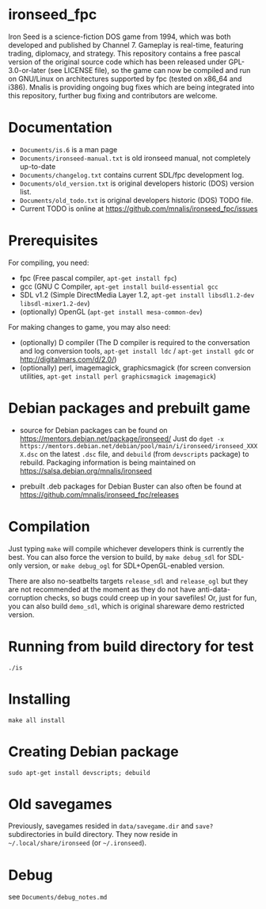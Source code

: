 ironseed_fpc
============
Iron Seed is a science-fiction DOS game from 1994, which was both developed and published by Channel 7.
Gameplay is real-time, featuring trading, diplomacy, and strategy.
This repository contains a free pascal version of the original source code which has been released under GPL-3.0-or-later (see LICENSE file),
so the game can now be compiled and run on GNU/Linux on architectures supported by fpc (tested on x86_64 and i386).
Mnalis is providing ongoing bug fixes which are being integrated into this repository, further bug fixing and contributors are welcome.

Documentation
=============
- `Documents/is.6` is a man page
- `Documents/ironseed-manual.txt` is old ironseed manual, not completely up-to-date
- `Documents/changelog.txt` contains current SDL/fpc development log.
- `Documents/old_version.txt` is original developers historic (DOS) version list.
- `Documents/old_todo.txt` is original developers historic (DOS) TODO file.
- Current TODO is online at https://github.com/mnalis/ironseed_fpc/issues

Prerequisites
=============
For compiling, you need:
- fpc (Free pascal compiler, `apt-get install fpc`)
- gcc (GNU C Compiler, `apt-get install build-essential gcc`
- SDL v1.2 (Simple DirectMedia Layer 1.2, `apt-get install libsdl1.2-dev libsdl-mixer1.2-dev`)
- (optionally) OpenGL (`apt-get install mesa-common-dev`)

For making changes to game, you may also need:
- (optionally) D compiler (The D compiler is required to the conversation and log conversion tools, `apt-get install ldc` / `apt-get install gdc` or http://digitalmars.com/d/2.0/)
- (optionally) perl, imagemagick, graphicsmagick (for screen conversion utilities, `apt-get install perl graphicsmagick imagemagick`)

Debian packages and prebuilt game
=================================
- source for Debian packages can be found on https://mentors.debian.net/package/ironseed/
  Just do `dget -x https://mentors.debian.net/debian/pool/main/i/ironseed/ironseed_XXXX.dsc`
  on the latest `.dsc` file, and `debuild` (from `devscripts` package) to rebuild.
  Packaging information is being maintained on  https://salsa.debian.org/mnalis/ironseed

- prebuilt .deb packages for Debian Buster can also often be found at
  https://github.com/mnalis/ironseed_fpc/releases

Compilation
===========
Just typing `make` will compile whichever developers think is currently the best.
You can also force the version to build, by `make debug_sdl` for SDL-only version,
or `make debug_ogl` for SDL+OpenGL-enabled version.

There are also no-seatbelts targets `release_sdl` and `release_ogl` but they
are not recommended at the moment as they do not have anti-data-corruption
checks, so bugs could creep up in your savefiles! Or, just for fun, you can also
build `demo_sdl`, which is original shareware demo restricted version.

Running from build directory for test
=====================================
`./is`

Installing
==========
`make all install`

Creating Debian package
=======================
`sudo apt-get install devscripts; debuild`

Old savegames
=============
Previously, savegames resided in `data/savegame.dir` and `save?` subdirectories
in build directory. They now reside in `~/.local/share/ironseed` (or `~/.ironseed`).

Debug
=====
see `Documents/debug_notes.md`
